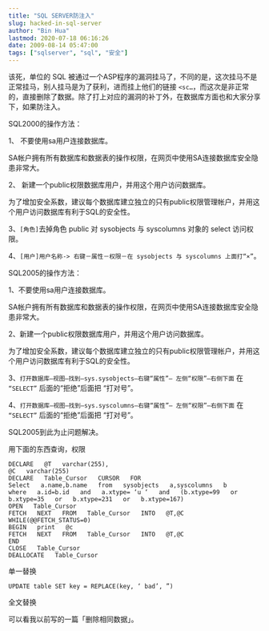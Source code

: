```yaml
---
title: "SQL SERVER防注入"
slug: hacked-in-sql-server
author: "Bin Hua"
lastmod: 2020-07-18 06:16:26
date: 2009-08-14 05:47:00
tags: ["sqlserver", "sql", "安全"]
---
```


该死，单位的 SQL 被通过一个ASP程序的漏洞挂马了，不同的是，这次挂马不是正常挂马，别人挂马是为了获利，进而挂上他们的链接 `<sc…`，而这次是非正常的，直接删除了数据。除了打上对应的漏洞的补丁外，在数据库方面也和大家分享下，如果防注入。

SQL2000的操作方法：

1、 不要使用sa用户连接数据库。

SA帐户拥有所有数据库和数据表的操作权限，在网页中使用SA连接数据库安全隐患非常大。

2、 新建一个public权限数据库用户，并用这个用户访问数据库。

为了增加安全系数，建议每个数据库建立独立的只有public权限管理帐户，并用这个用户访问数据库有利于SQL的安全性。

3、`[角色]`去掉角色 public 对 sysobjects 与 syscolumns 对象的 select 访问权限。

4、`[用户]用户名称-> 右键－属性－权限－在 sysobjects 与 syscolumns 上面打“×”`。

SQL2005的操作方法：

1、不要使用sa用户连接数据库。

SA帐户拥有所有数据库和数据表的操作权限，在网页中使用SA连接数据库安全隐患非常大。

2、新建一个public权限数据库用户，并用这个用户访问数据库。

为了增加安全系数，建议每个数据库建立独立的只有public权限管理帐户，并用这个用户访问数据库有利于SQL的安全性。

3、`打开数据库—视图–找到–sys.sysobjects–右键“属性”– 左侧“权限”—右侧下面` 在 `“SELECT”` 后面的“拒绝”后面把 “打对号”。

4、`打开数据库—视图–找到–sys.syscolumns–右键“属性”– 左侧“权限”—右侧下面` 在 `“SELECT”` 后面的“拒绝”后面把 “打对号”。

SQL2005到此为止问题解决。

用下面的东西查询，权限

```
DECLARE   @T   varchar(255),
@C   varchar(255)
DECLARE   Table_Cursor   CURSOR   FOR
Select   a.name,b.name   from   sysobjects   a,syscolumns   b
where   a.id=b.id   and   a.xtype= ‘u ‘   and   (b.xtype=99   or   b.xtype=35   or   b.xtype=231   or   b.xtype=167)
OPEN   Table_Cursor
FETCH   NEXT   FROM   Table_Cursor   INTO   @T,@C
WHILE(@@FETCH_STATUS=0)
BEGIN   print   @c
FETCH   NEXT   FROM   Table_Cursor   INTO   @T,@C
END
CLOSE   Table_Cursor
DEALLOCATE   Table_Cursor
```

单一替换

```
UPDATE table SET key = REPLACE(key, ‘ bad’, ”)
```

全文替换

可以看我以前写的一篇「删除相同数据」。